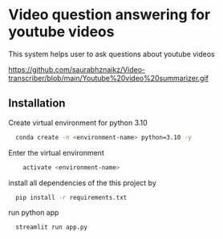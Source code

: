 # Video question answering for youtube videos
This system helps user to ask questions about youtube videos

https://github.com/saurabhznaikz/Video-transcriber/blob/main/Youtube%20video%20summarizer.gif

## Installation
Create virtual environment for python 3.10

```bash
  conda create -n <environment-name> python=3.10 -y
```
Enter the virtual environment
```bash
    activate <environment-name>
```
install all dependencies of the this project by 
```bash
  pip install -r requirements.txt
```
run python app
```bash
  streamlit run app.py
```
